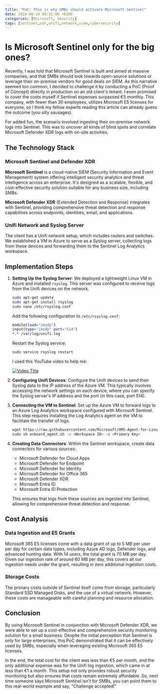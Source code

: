 ```yaml
---
title: "PoC: This is why SMBs should activate Microsoft Sentinel"
date: 2024-06-24 00:31:00 +0100
categories: [Microsoft, Security] 
tags: [sentinel,xdr,unifi,network,siem,cybersecurity]
---
```


# Is Microsoft Sentinel only for the big ones?

Recently, I was told that Microsoft Sentinel is built and aimed at massive companies, and that SMBs should look towards open-source solutions or leverage their on-premise vendors for good deals on SIEM. As this narrative seemed too common, I decided to challenge it by conducting a PoC (Proof of Concept) directly in production on an old client's tenant. I even promised to cover the costs myself if Sentinel expenses surpassed €5 monthly. This company, with fewer than 30 employees, utilizes Microsoft E5 licenses for everyone, so I think my fellow experts reading this article can already guess the outcome (you silly sausages).

For added fun, the scenario involved ingesting their on-premise network logs into Sentinel. This was to uncover all kinds of blind spots and correlate Microsoft Defender XDR logs with on-site activities.

## The Technology Stack

### Microsoft Sentinel and Defender XDR

**Microsoft Sentinel** is a cloud-native SIEM (Security Information and Event Management) system offering intelligent security analytics and threat intelligence across an enterprise. It's designed as a scalable, flexible, and cost-effective security solution suitable for any business size, including SMBs.

**Microsoft Defender XDR** (Extended Detection and Response) integrates with Sentinel, providing comprehensive threat detection and response capabilities across endpoints, identities, email, and applications.

### Unifi Network and Syslog Server

The client has a Unifi network setup, which includes routers and switches. We established a VM in Azure to serve as a Syslog server, collecting logs from these devices and forwarding them to the Sentinel Log Analytics workspace.

## Implementation Steps

1. **Setting Up the Syslog Server**: 
   We deployed a lightweight Linux VM in Azure and installed `rsyslog`. This server was configured to receive logs from the Unifi devices on the network.

    ```bash
   sudo apt-get update
   sudo apt-get install rsyslog
   sudo nano /etc/rsyslog.conf
    ```

    Add the following configuration to `/etc/rsyslog.conf`:
    ```bash
   module(load="imudp")
   input(type="imudp" port="514")
   *.* /var/log/unifi.log
    ```
   
   Restart the Syslog service:
    ```bash
   sudo service rsyslog restart
    ```

    I used this YouTube video to help me:

    [![Video Title](https://img.youtube.com/vi/V_iWTcAOQb4/0.jpg)](https://www.youtube.com/watch?v=V_iWTcAOQb4 "Microsoft Sentinel & Unifi")


2. **Configuring Unifi Devices**:
   Configure the Unifi devices to send their Syslog data to the IP address of the Azure VM. This typically involves accessing the network settings on each device, where you can specify the Syslog server's IP address and the port (in this case, port 514).

3. **Connecting the VM to Sentinel**:
   Set up the Azure VM to forward logs to an Azure Log Analytics workspace configured with Microsoft Sentinel. This step requires installing the Log Analytics agent on the VM to facilitate the transfer of logs.

   ```bash
   wget https://raw.githubusercontent.com/Microsoft/OMS-Agent-for-Linux/master/installer/scripts/onboard_agent.sh
   sudo sh onboard_agent.sh -w <Workspace ID> -s <Primary Key>
   ```

4. **Creating Data Connectors**:
   Within the Sentinel workspace, create data connectors for various sources:
   - Microsoft Defender for Cloud Apps
   - Microsoft Defender for Endpoint
   - Microsoft Defender for Identity
   - Microsoft Defender for Office 365
   - Microsoft Defender XDR
   - Microsoft Entra ID
   - Microsoft Entra ID Protection

   This ensures that logs from these sources are ingested into Sentinel, allowing for comprehensive threat detection and response.

## Cost Analysis

### Data Ingestion and E5 Grants
Microsoft 365 E5 licenses come with a data grant of up to 5 MB per user per day for certain data types, including Azure AD logs, Defender logs, and advanced hunting data. With 14 users, the total grant is 70 MB per day. Given our ingestion rate of around 60 MB per day, this covers all our ingestion needs under the grant, resulting in zero additional ingestion costs.

### Storage Costs
The primary costs outside of Sentinel itself come from storage, particularly Standard SSD Managed Disks, and the use of a virtual network. However, these costs are manageable with careful planning and resource allocation.

## Conclusion

By using Microsoft Sentinel in conjunction with Microsoft Defender XDR, we were able to set up a cost-effective and comprehensive security monitoring solution for a small business. Despite the initial perception that Sentinel is only for large enterprises, this PoC demonstrated that it can be effectively used by SMBs, especially when leveraging existing Microsoft 365 E5 licenses.

In the end, the total cost for the client was less than €5 per month, and the only additional expense was for the Unifi log ingestion, which came in at less than €1 a month. This setup not only provides robust security monitoring but also ensures that costs remain extremely affordable. So, next time someone says Microsoft Sentinel isn't for SMBs, you can point them to this real-world example and say, "Challenge accepted!"

